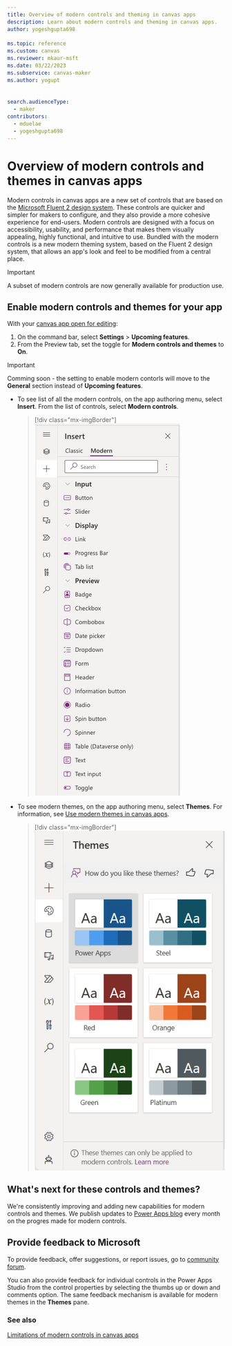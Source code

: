 ```yaml
---
title: Overview of modern controls and theming in canvas apps
description: Learn about modern controls and theming in canvas apps.
author: yogeshgupta698

ms.topic: reference
ms.custom: canvas
ms.reviewer: mkaur-msft
ms.date: 03/22/2023
ms.subservice: canvas-maker
ms.author: yogupt


search.audienceType:
  - maker
contributors:
  - mduelae
  - yogeshgupta698
---
```


# Overview of modern controls and themes in canvas apps

Modern controls in canvas apps are a new set of controls that are based on the [Microsoft Fluent 2 design system](https://fluent2.microsoft.design). These controls are quicker and simpler for makers to configure, and they also provide a more cohesive experience for end-users. Modern controls are designed with a focus on accessibility, usability, and performance that makes them visually appealing, highly functional, and intuitive to use. Bundled with the modern controls is a new modern theming system, based on the Fluent 2 design system, that allows an app's look and feel to be modified from a central place.  


> [!IMPORTANT]
>  A subset of modern controls are now generally available for production use.


## Enable modern controls and themes for your app
With your [canvas app open for editing](../../edit-app.md):
1. On the command bar, select **Settings** > **Upcoming features**.
2. From the Preview tab, set the toggle for **Modern controls and themes** to **On**.

  > [!IMPORTANT]
  > Comming soon - the setting to enable modern contorls will move to the **General** section instead of **Upcoming features**.

- To see list of all the modern controls, on the app authoring menu, select **Insert**. From the list of controls, select **Modern controls**.

   > [!div class="mx-imgBorder"]
   > ![List of modern controls](media/modern-controls-list.png)

- To see modern themes, on the app authoring menu, select **Themes**. For information, see [Use modern themes in canvas apps](modern-theming.md).

   > [!div class="mx-imgBorder"]
   > ![Themes pane](media/modern-themes-pane.png)

## What's next for these controls and themes?
We're consistently improving and adding new capabilities for modern controls and themes. We publish updates to [Power Apps blog](https://powerapps.microsoft.com/en-us/blog/) every month on the progres made for modern controls.
  
## Provide feedback to Microsoft

To provide feedback, offer suggestions, or report issues, go to [community forum](https://go.microsoft.com/fwlink/?linkid=2229838).

You can also provide feedback for individual controls in the Power Apps Studio from the control properties by selecting the thumbs up or down and comments option. The same feedback mechanism is available for modern themes in the **Themes** pane. 


### See also
[Limitations of modern controls in canvas apps](limitations-modern-controls.md)





